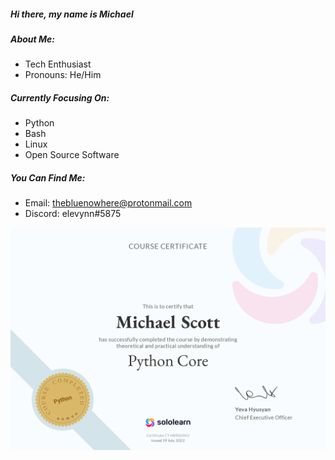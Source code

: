 ##### Hi there, my name is Michael

##### About Me:
- Tech Enthusiast
- Pronouns: He/Him

##### Currently Focusing On:
- Python 
- Bash
- Linux
- Open Source Software

##### You Can Find Me:
- Email: thebluenowhere@protonmail.com
- Discord: elevynn#5875


![PythonCert](PythonCert.png)
